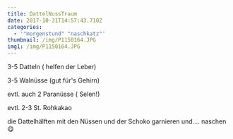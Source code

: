 ```yaml
---
title: DattelNussTraum
date: 2017-10-31T14:57:43.710Z
categories:
  - '"morgenstund" "naschkatz"'
thumbnail: /img/P1150164.JPG
img1: /img/P1150164.JPG
---
```

3-5  Datteln ( helfen der Leber)

3-5 Walnüsse (gut für's Gehirn)

evtl. auch 2 Paranüsse ( Selen!)

evtl. 2-3 St. Rohkakao

die Dattelhälften mit den Nüssen und der Schoko garnieren und.... naschen😋
